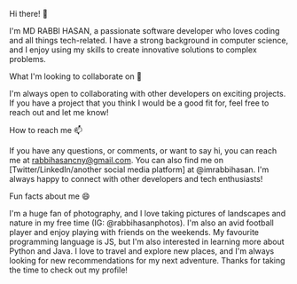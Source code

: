 Hi there! 👋

I'm MD RABBI HASAN, a passionate software developer who loves coding and all things tech-related. I have a strong background in computer science, and I enjoy using my skills to create innovative solutions to complex problems.

What I'm looking to collaborate on 🤝

I'm always open to collaborating with other developers on exciting projects. If you have a project that you think I would be a good fit for, feel free to reach out and let me know!

How to reach me 📫

If you have any questions, or comments, or want to say hi, you can reach me at rabbihasancny@gmail.com. You can also find me on [Twitter/LinkedIn/another social media platform] at @imrabbihasan. I'm always happy to connect with other developers and tech enthusiasts!

Fun facts about me 😄

I'm a huge fan of photography, and I love taking pictures of landscapes and nature in my free time (IG: @rabbihasanphotos).
I'm also an avid football player and enjoy playing with friends on the weekends.
My favourite programming language is JS, but I'm also interested in learning more about Python and Java.
I love to travel and explore new places, and I'm always looking for new recommendations for my next adventure.
Thanks for taking the time to check out my profile!
